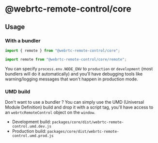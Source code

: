 # @webrtc-remote-control/core

## Usage

### With a bundler

```js
import { remote } from "@webrtc-remote-control/core";
```

```js
import remote from "@webrtc-remote-control/core/remote";
```

You can specify `process.env.NODE_ENV` to `production` or `development` (most bundlers will do it automatically) and you'll have debugging tools like warning/logging messages that won't happen in production mode.

### UMD build

Don't want to use a bundler ? You can simply use the UMD (Universal Module Definition) build and drop it with a script tag, you'll have access to an `webrtcRemoteControl` object on the `window`.

- Development build: `packages/core/dist/webrtc-remote-control.umd.dev.js`
- Production build: `packages/core/dist/webrtc-remote-control.umd.prod.js`
